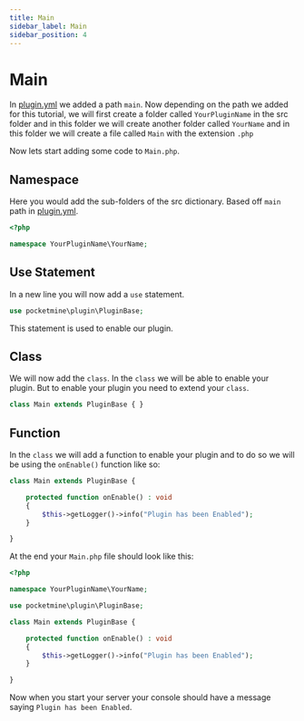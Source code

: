 ```yaml
---
title: Main
sidebar_label: Main
sidebar_position: 4
---
```

# Main

In [plugin.yml](plugin.yml.md#main) we added a path `main`. Now depending on the path we added for this tutorial, we will first create a folder called `YourPluginName` in the src folder and in this folder we will create another folder called `YourName` and in this folder we will create a file called `Main` with the extension `.php` 

Now lets start adding some code to `Main.php`.

## Namespace
Here you would add the sub-folders of the src dictionary. Based off `main` path in [plugin.yml](plugin.yml.md#main).
```php title="Main.php"
<?php

namespace YourPluginName\YourName;
```

## Use Statement
In a new line you will now add a `use` statement.
```php title="Main.php"
use pocketmine\plugin\PluginBase;
```
This statement is used to enable our plugin.

## Class
We will now add the `class`. In the `class` we will be able to enable your plugin. But to enable your plugin you need to extend your `class`.
```php title="Main.php"
class Main extends PluginBase { }
```

## Function
In the `class` we will add a function to enable your plugin and to do so we will be using the `onEnable()` function like so:
```php title="Main.php"
class Main extends PluginBase { 

    protected function onEnable() : void 
    {  
        $this->getLogger()->info("Plugin has been Enabled");
    }

}
```

At the end your `Main.php` file should look like this:
```php title="Main.php"
<?php

namespace YourPluginName\YourName;

use pocketmine\plugin\PluginBase;

class Main extends PluginBase { 

    protected function onEnable() : void
    {  
        $this->getLogger()->info("Plugin has been Enabled");
    }

}
```

Now when you start your server your console should have a message saying `Plugin has been Enabled`.
